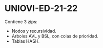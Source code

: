 # UNIOVI-ED-21-22

Contiene 3 zips:
 - Nodos y recursividad.
 - Arboles AVL y BSL, con colas de prioridad.
 - Tablas HASH.
